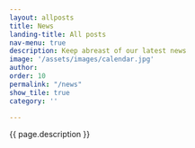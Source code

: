 ```yaml
---
layout: allposts
title: News
landing-title: All posts
nav-menu: true
description: Keep abreast of our latest news
image: '/assets/images/calendar.jpg'
author:
order: 10
permalink: "/news"
show_tile: true
category: ''

---
```

{{ page.description }}
